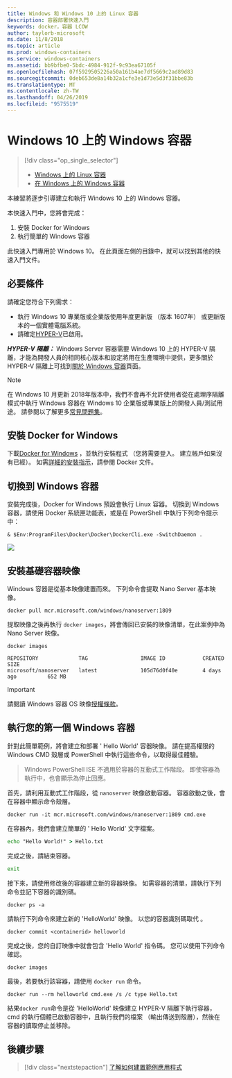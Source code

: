 ```yaml
---
title: Windows 和 Windows 10 上的 Linux 容器
description: 容器部署快速入門
keywords: docker，容器 LCOW
author: taylorb-microsoft
ms.date: 11/8/2018
ms.topic: article
ms.prod: windows-containers
ms.service: windows-containers
ms.assetid: bb9bfbe0-5bdc-4984-912f-9c93ea67105f
ms.openlocfilehash: 07f5929505226a50a161b4ae7df5669c2ad89d83
ms.sourcegitcommit: 0deb653de8a14b32a1cfe3e1d73e5d3f31bbe83b
ms.translationtype: MT
ms.contentlocale: zh-TW
ms.lasthandoff: 04/26/2019
ms.locfileid: "9575519"
---
```

# <a name="windows-containers-on-windows-10"></a>Windows 10 上的 Windows 容器

> [!div class="op_single_selector"]
> - [Windows 上的 Linux 容器](quick-start-windows-10-linux.md)
> - [在 Windows 上的 Windows 容器](quick-start-windows-10.md)

本練習將逐步引導建立和執行 Windows 10 上的 Windows 容器。

本快速入門中，您將會完成：

1. 安裝 Docker for Windows
2. 執行簡單的 Windows 容器

此快速入門專用於 Windows 10。 在此頁面左側的目錄中，就可以找到其他的快速入門文件。

## <a name="prerequisites"></a>必要條件
請確定您符合下列需求：
- 執行 Windows 10 專業版或企業版使用年度更新版 （版本 1607年） 或更新版本的一個實體電腦系統。 
- 請確定[HYPER-V](https://docs.microsoft.com/en-us/virtualization/hyper-v-on-windows/reference/hyper-v-requirements)已啟用。

***HYPER-V 隔離：*** Windows Server 容器需要 Windows 10 上的 HYPER-V 隔離，才能為開發人員的相同核心版本和設定將用在生產環境中提供，更多關於 HYPER-V 隔離上可找到[關於 Windows 容器](../about/index.md)頁面。

> [!NOTE]
> 在 Windows 10 月更新 2018年版本中，我們不會再不允許使用者從在處理序隔離模式中執行 Windows 容器在 Windows 10 企業版或專業版上的開發人員/測試用途。 請參閱以了解更多[常見問題集](../about/faq.md)。

## <a name="install-docker-for-windows"></a>安裝 Docker for Windows

下載[Docker for Windows](https://store.docker.com/editions/community/docker-ce-desktop-windows) ，並執行安裝程式 （您將需要登入。 建立帳戶如果沒有已經）。 如需[詳細的安裝指示](https://docs.docker.com/docker-for-windows/install)，請參閱 Docker 文件。

## <a name="switch-to-windows-containers"></a>切換到 Windows 容器

安裝完成後，Docker for Windows 預設會執行 Linux 容器。 切換到 Windows 容器，請使用 Docker 系統匣功能表，或是在 PowerShell 中執行下列命令提示中：

```console
& $Env:ProgramFiles\Docker\Docker\DockerCli.exe -SwitchDaemon .
```

![](./media/docker-for-win-switch.png)

## <a name="install-base-container-images"></a>安裝基礎容器映像

Windows 容器是從基本映像建置而來。 下列命令會提取 Nano Server 基本映像。

```console
docker pull mcr.microsoft.com/windows/nanoserver:1809
```

提取映像之後再執行 `docker images`，將會傳回已安裝的映像清單，在此案例中為 Nano Server 映像。

```console
docker images

REPOSITORY             TAG                 IMAGE ID            CREATED             SIZE
microsoft/nanoserver   latest              105d76d0f40e        4 days ago          652 MB
```

> [!IMPORTANT]
> 請閱讀 Windows 容器 OS 映像[授權條款](../images-eula.md)。

## <a name="run-your-first-windows-container"></a>執行您的第一個 Windows 容器

針對此簡單範例，將會建立和部署 ' Hello World' 容器映像。 請在提高權限的 Windows CMD 殼層或 PowerShell 中執行這些命令，以取得最佳體驗。

> Windows PowerShell ISE 不適用於容器的互動式工作階段。 即使容器為執行中，也會顯示為停止回應。

首先，請利用互動式工作階段，從 `nanoserver` 映像啟動容器。 容器啟動之後，會在容器中顯示命令殼層。  

```console
docker run -it mcr.microsoft.com/windows/nanoserver:1809 cmd.exe
```

在容器內，我們會建立簡單的 ' Hello World' 文字檔案。

```cmd
echo "Hello World!" > Hello.txt
```   

完成之後，請結束容器。

```cmd
exit
```

接下來，請使用修改後的容器建立新的容器映像。 如需容器的清單，請執行下列命令並記下容器的識別碼。

```console
docker ps -a
```

請執行下列命令來建立新的 'HelloWorld' 映像。 以您的容器識別碼取代 <containerid>。

```console
docker commit <containerid> helloworld
```

完成之後，您的自訂映像中就會包含 'Hello World' 指令碼。 您可以使用下列命令確認。

```console
docker images
```

最後，若要執行該容器，請使用 `docker run` 命令。

```console
docker run --rm helloworld cmd.exe /s /c type Hello.txt
```

結果`docker run`命令是從 'HelloWorld' 映像建立 HYPER-V 隔離下執行容器，cmd 的執行個體已啟動容器中，且執行我們的檔案 （輸出傳送到殼層），然後在容器的讀取停止並移除。

## <a name="next-steps"></a>後續步驟

> [!div class="nextstepaction"]
> [了解如何建置範例應用程式](./building-sample-app.md)